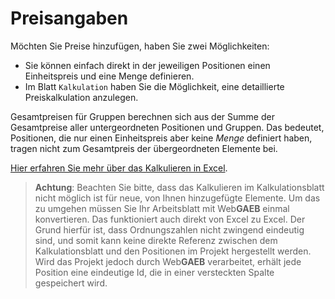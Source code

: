 # Preisangaben

Möchten Sie Preise hinzufügen, haben Sie zwei Möglichkeiten:
* Sie können einfach direkt in der jeweiligen Positionen einen Einheitspreis und eine Menge definieren.
* Im Blatt `Kalkulation` haben Sie die Möglichkeit, eine detaillierte Preiskalkulation anzulegen.

Gesamtpreisen für Gruppen berechnen sich aus der Summe der Gesamtpreise aller untergeordneten Positionen und Gruppen. Das bedeutet, Positionen, die nur einen Einheitspreis aber keine _Menge_ definiert haben, tragen nicht zum Gesamtpreis der übergeordneten Elemente bei.

[Hier erfahren Sie mehr über das Kalkulieren in Excel](https://www.dangl-it.de/artikel/arbeiten-mit-gaeb-in-microsoft-excel/).

> **Achtung**: Beachten Sie bitte, dass das Kalkulieren im Kalkulationsblatt nicht möglich ist für neue, von Ihnen hinzugefügte Elemente. Um das zu umgehen müssen Sie Ihr Arbeitsblatt mit Web**GAEB** einmal konvertieren. Das funktioniert auch direkt von Excel zu Excel.
> Der Grund hierfür ist, dass Ordnungszahlen nicht zwingend eindeutig sind, und somit kann keine direkte Referenz zwischen dem Kalkulationsblatt und den Positionen im Projekt hergestellt werden. Wird das Projekt jedoch durch Web**GAEB** verarbeitet, erhält jede Position eine eindeutige Id, die in einer versteckten Spalte gespeichert wird.
